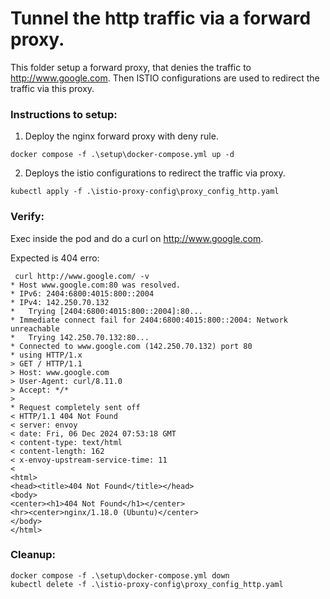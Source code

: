 # Tunnel the http traffic via a forward proxy.

This folder setup a forward proxy, that denies the traffic to http://www.google.com. Then ISTIO configurations are used to redirect the traffic via this proxy. 

### Instructions to setup:
1. Deploy the nginx forward proxy with deny rule.
```
docker compose -f .\setup\docker-compose.yml up -d
```
2. Deploys the istio configurations to redirect the traffic via proxy.
```
kubectl apply -f .\istio-proxy-config\proxy_config_http.yaml
```

### Verify:
Exec inside the pod and do a curl on http://www.google.com.

Expected is 404 erro: 
```
 curl http://www.google.com/ -v
* Host www.google.com:80 was resolved.
* IPv6: 2404:6800:4015:800::2004
* IPv4: 142.250.70.132
*   Trying [2404:6800:4015:800::2004]:80...
* Immediate connect fail for 2404:6800:4015:800::2004: Network unreachable
*   Trying 142.250.70.132:80...
* Connected to www.google.com (142.250.70.132) port 80
* using HTTP/1.x
> GET / HTTP/1.1
> Host: www.google.com
> User-Agent: curl/8.11.0
> Accept: */*
>
* Request completely sent off
< HTTP/1.1 404 Not Found
< server: envoy
< date: Fri, 06 Dec 2024 07:53:18 GMT
< content-type: text/html
< content-length: 162
< x-envoy-upstream-service-time: 11
<
<html>
<head><title>404 Not Found</title></head>
<body>
<center><h1>404 Not Found</h1></center>
<hr><center>nginx/1.18.0 (Ubuntu)</center>
</body>
</html>
```

### Cleanup:
```
docker compose -f .\setup\docker-compose.yml down
kubectl delete -f .\istio-proxy-config\proxy_config_http.yaml
```